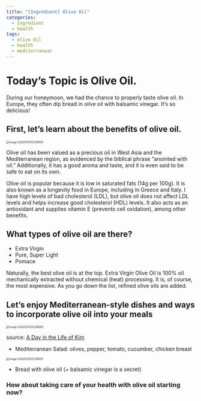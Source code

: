 ```yaml
---
title: "[Ingredient] Olive Oil"
categories:
  - ingredient
  - health
tags:
  - olive Oil
  - health
  - mediterranean
---
```


# Today’s Topic is Olive Oil.



During our honeymoon, we had the chance to properly taste olive oil. In Europe, they often dip bread in olive oil with balsamic vinegar. It’s so delicious!



## First, let’s learn about the benefits of olive oil.

<img src="{{ site.url }}{{ site.baseurl }}/assets/images/olive-oil.jpg?raw=true" alt="image-20220210122316921" style="zoom:50%" />



Olive oil has been valued as a precious oil in West Asia and the Mediterranean region, as evidenced by the biblical phrase “anointed with oil.” Additionally, it has a good aroma and taste, and it is even said to be safe to eat on its own.



Olive oil is popular because it is low in saturated fats (14g per 100g). It is also known as a longevity food in Europe, including in Greece and Italy. I have high levels of bad cholesterol (LDL), but olive oil does not affect LDL levels and helps increase good cholesterol (HDL) levels. It also acts as an antioxidant and supplies vitamin E (prevents cell oxidation), among other benefits.



## What types of olive oil are there?

- Extra Virgin
- Pure, Super Light
- Pomace

Naturally, the best olive oil is at the top. Extra Virgin Olive Oil is 100% oil mechanically extracted without chemical (heat) processing. It is, of course, the most expensive. As you go down the list, refined olive oils are added.




## Let’s enjoy Mediterranean-style dishes and ways to incorporate olive oil into your meals


<img src="{{ site.url }}{{ site.baseurl }}/assets/images/me_sala.jpeg?raw=true" alt="image-20220210122316921" style="zoom:50%" />

source: <a href="https://oneday-everyday.com/">A Day in the Life of Kim</a>

- Mediterranean Salad: olives, pepper, tomato, cucumber, chicken breast



<img src="{{ site.url }}{{ site.baseurl }}/assets/images/olive-bread.jpg?raw=true" alt="image-20220210122316921" style="zoom:50%" />

- Bread with olive oil (+ balsamic vinegar is a secret)



### How about taking care of your health with olive oil starting now?